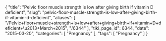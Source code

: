 {
    "title": "Pelvic floor muscle strength is low after giving birth if vitamin D deficient",
    "slug": "pelvic-floor-muscle-strength-is-low-after-giving-birth-if-vitamin-d-deficient",
    "aliases": [
        "/Pelvic+floor+muscle+strength+is+low+after+giving+birth+if+vitamin+D+deficient+\u2013+March+2015",
        "/6344"
    ],
    "tiki_page_id": 6344,
    "date": "2015-03-20",
    "categories": [
        "Pregnancy"
    ],
    "tags": [
        "Pregnancy"
    ]
}